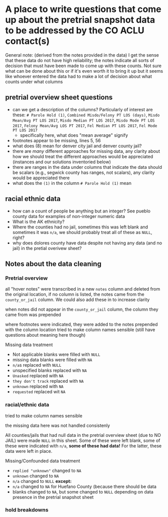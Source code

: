 # A place to write questions that come up about the pretrial snapshot data to be addressed by the CO ACLU contact(s) 

General note: (derived from the notes provided in the data) I get the sense that these data do not have high reliability; the notes indicate all sorts of decision that must have been made to come up with these counts. Not sure what can be done about this or if it's even worth it to bring it up but it seems like whoever entered the data had to make a lot of decision about what counts under what columns

## pretrial overview sheet questions
- can we get a description of the columns? Particularly of interest are these:
`# Parole Hold (1)`,	`Combined Misdo/Felony PT LOS (days)`,	`Misdo Mean/Avg PT LOS 2017`,	`Misdo Median PT LOS 2017`,	`Misdo Mode PT LOS 2017`,	`Felony Mean/Avg LOS PT 2017`,	`Fel Median PT LOS 2017`,	`Fel Mode PT LOS 2017`
  - specifically here, what does "mean average" signify
- footnotes appear to be missing, lines 5, 56
- what does (8) mean for denver city jail and denver county jail?
- there are *many* different approaches for missing data, any clarity about how we should treat the different approaches would be appreciated (instances and our solutions inventoried below)
- there are ranges in the data under columns that indicate the data should be scalars (e.g., segwick county has ranges, not scalars), any clarity would be appreciated there
- what does the `(1)` in the column `# Parole Hold (1)` mean

## racial ethnic data
- how can a count of people be anything but an integer? See pueblo county data for examples of non-integer numeric data 
- What is the AK ethnicity?
- Where the counties had no jail, sometimes this was left blank and sometimes it was `n/a`, we should probably treat all of these as `NULL`, right?
- why does dolores county have data despite not having any data (and no jail) in the pretial overivew sheet?

## Notes about the data cleaning

### Pretrial overview
all "hover notes" were transcribed in a new `notes` column and deleted from the original location, if no column is listed, the notes came from the `county_or_jail` column. We could also add these in to increase clarity 

when notes did not appear in the `county_or_jail` column, the column they came from was prepended

where footnotes were indicated, they were added to the notes prepended with the column location
tried to make column names sensible (still have questions about meaning here though)

Missing data treatment
- Not applicable blanks were filled with `NULL`
- missing data blanks were filled with `NA`
- `n/a`s replaced with `NULL`
- unspecified blanks replaced with `NA`
- `Unasked` replaced with `NA`
- `they don't track` replaced with `NA`
- `unknown` replaced with `NA`
- `requested` replaced wit `NA`

### racial/ethnic data

tried to make column names sensible

the missing data here was not handled consistenly

All counties/jails that had null data in the pretrial overview sheet (due to NO JAIL) were made `NULL` in this sheet. Some of these were left blank, some of these were indicated with `n/a`, **some of these had data!** For the latter, these data were left in place.

Missing/Confounded data treatment
- `replied "unknown"` changed to `NA`
- `unknown` changed to `NA`
- `n/a` changed to `NULL` **except:**
- `n/a` changed to `NA` for Huefano County (because there should be data
- blanks changed to `NA`, but some changed to `NULL` depending on data presence in the pretrial snapshot sheet


### hold breakdowns
